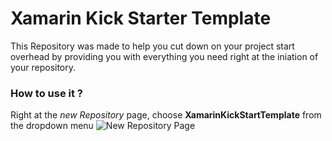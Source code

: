 # Xamarin Kick Starter Template

This Repository was made to help you cut down on your project start overhead by providing you with everything you need right at the iniation of your repository.

### How to use it ?

Right at the *new Repository* page, choose **XamarinKickStartTemplate** from the dropdown menu
![New Repository Page](https://i.ibb.co/2t5fph4/New-Repository.png)







